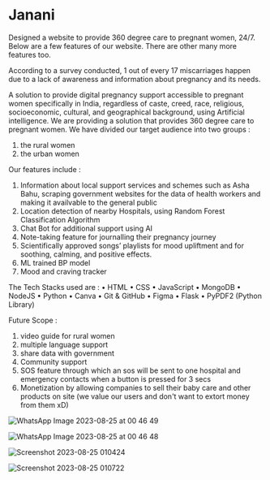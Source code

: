 # Janani
Designed a website to provide 360 degree care to pregnant women, 24/7. Below are a few features of our website. There are other many more features too.

According to a survey conducted, 1 out of every 17 miscarriages happen due to a lack of awareness and information about pregnancy and its needs. 

A solution to provide digital pregnancy support accessible to pregnant women specifically in India, regardless of caste, creed, race, religious, socioeconomic, cultural, and geographical background, using Artificial intelligence.
We are providing a solution that provides 360 degree care to pregnant women.
We have divided our target audience into two groups :
1. the rural women
2. the urban women

Our features include : 
1.  Information about local support services and schemes such as Asha Bahu, scraping government websites for the data of health workers and making it availvable to the general public
2.	Location detection of nearby Hospitals, using Random Forest Classification Algorithm
3.	Chat Bot for additional support using AI
4.	Note-taking feature for journalling their pregnancy journey
5.	Scientifically approved songs’ playlists for mood upliftment and for soothing, calming, and positive effects.
6.  ML trained BP model
7.  Mood and craving tracker

The Tech Stacks used are : 
•	HTML
•	CSS
•	JavaScript
•	MongoDB
•	NodeJS
•	Python
•	Canva
•	Git & GitHub
•	Figma
•	Flask
•	PyPDF2 (Python Library)

Future Scope : 
1. video guide for rural women
2. multiple language support
3. share data with government
4. Community support
5. SOS feature through which an sos will be sent to one hospital and emergency contacts when a button is pressed for 3 secs
6. Monetization by allowing companies to sell their baby care and other products on site (we value our users and don't want to extort money from them xD) 


![WhatsApp Image 2023-08-25 at 00 46 49](https://github.com/SinghShuchita/Janani/assets/105635978/5bb3305a-f2cf-49e3-90fb-59c16a52257e)

![WhatsApp Image 2023-08-25 at 00 46 48](https://github.com/SinghShuchita/Janani/assets/105635978/3462899c-dcde-4130-93d9-448eee2a52ef)

![Screenshot 2023-08-25 010424](https://github.com/SinghShuchita/Janani/assets/105635978/2e590939-de3f-4345-a05d-195c8e570b8f)

![Screenshot 2023-08-25 010722](https://github.com/SinghShuchita/Janani/assets/105635978/fa04114e-a405-4138-b1e4-d888f4f5833d)
